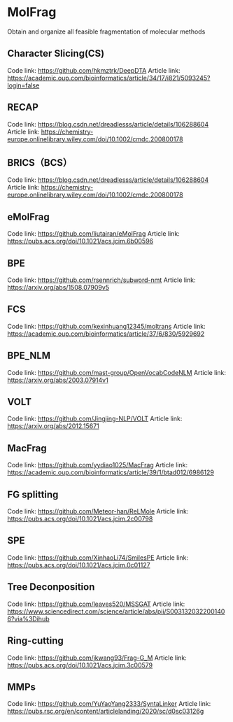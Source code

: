 # MolFrag
Obtain and organize all feasible fragmentation of molecular methods

## Character Slicing(CS)
  Code link: https://github.com/hkmztrk/DeepDTA
  Article link: https://academic.oup.com/bioinformatics/article/34/17/i821/5093245?login=false
## RECAP
  Code link: https://blog.csdn.net/dreadlesss/article/details/106288604
  Article link: https://chemistry-europe.onlinelibrary.wiley.com/doi/10.1002/cmdc.200800178
## BRICS（BCS）
  Code link: https://blog.csdn.net/dreadlesss/article/details/106288604
  Article link: https://chemistry-europe.onlinelibrary.wiley.com/doi/10.1002/cmdc.200800178
## eMolFrag
  Code link: https://github.com/liutairan/eMolFrag
  Article link: https://pubs.acs.org/doi/10.1021/acs.jcim.6b00596
## BPE
  Code link: https://github.com/rsennrich/subword-nmt
  Article link: https://arxiv.org/abs/1508.07909v5
## FCS
  Code link: https://github.com/kexinhuang12345/moltrans
  Article link: https://academic.oup.com/bioinformatics/article/37/6/830/5929692
## BPE_NLM
  Code link: https://github.com/mast-group/OpenVocabCodeNLM
  Article link: https://arxiv.org/abs/2003.07914v1
## VOLT
  Code link: https://github.com/Jingjing-NLP/VOLT
  Article link: https://arxiv.org/abs/2012.15671
## MacFrag
  Code link: https://github.com/yydiao1025/MacFrag
  Article link: https://academic.oup.com/bioinformatics/article/39/1/btad012/6986129
## FG splitting
  Code link: https://github.com/Meteor-han/ReLMole
  Article link: https://pubs.acs.org/doi/10.1021/acs.jcim.2c00798
## SPE
  Code link: https://github.com/XinhaoLi74/SmilesPE
  Article link: https://pubs.acs.org/doi/10.1021/acs.jcim.0c01127
## Tree Deconposition
  Code link: https://github.com/leaves520/MSSGAT
  Article link: https://www.sciencedirect.com/science/article/abs/pii/S0031320322001406?via%3Dihub  
## Ring-cutting
  Code link: https://github.com/jkwang93/Frag-G_M
  Article link: https://pubs.acs.org/doi/10.1021/acs.jcim.3c00579
## MMPs
  Code link: https://github.com/YuYaoYang2333/SyntaLinker
  Article link: https://pubs.rsc.org/en/content/articlelanding/2020/sc/d0sc03126g

  
